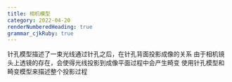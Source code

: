 ```yaml
---
title: 相机模型
category: 2022-04-20
renderNumberedHeading: true
grammar_cjkRuby: true
---
```



针孔模型描述了一束光线通过针孔之后，在针孔背面投影成像的关系
由于相机镜头上透镜的存在，会使得光线投影到成像平面过程中会产生畸变
使用针孔模型和畸变模型来描述整个投影过程


